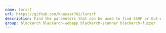 ```yaml
---
name: lorsrf
url: https://github.com/knassar702/lorsrf
description: Find the parameters that can be used to find SSRF or Out-of-band resource load.
group: blackarch blackarch-webapp blackarch-scanner blackarch-fuzzer
---
```

